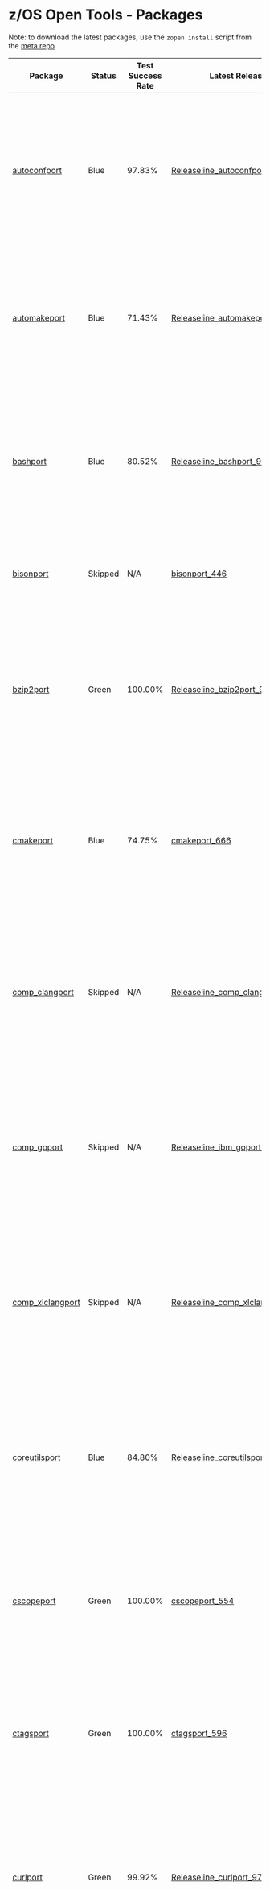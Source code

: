 # z/OS Open Tools - Packages

Note: to download the latest packages, use the `zopen install` script from the [meta repo](https://github.com/ZOSOpenTools/meta)

| Package | Status | Test Success Rate | Latest Release | Description |
|---|---|---|---|---|
| [autoconfport](https://github.com/ZOSOpenTools/autoconfport)|Blue|97.83%| [Releaseline_autoconfport_963](https://github.com/ZOSOpenTools/autoconfport/releases/tag/Releaseline_autoconfport_963)| Autoconf is an extensible package of M4 macros that produce shell scripts to automatically configure software source code packages.<br /><b>Test Status:</b> Blue (586 tests pass out of 599 tests - 97.83% success rate)<br /><b>Runtime Dependencies:</b> No dependencies<br /><b>Build Dependencies:</b> autoconf automake curl git gzip m4 make perl tar texinfo zlib<br /><br /><b>Command to download and install on z/OS (if you have curl)</b> <pre>curl -o autoconf-2.71.20230424_201410.zos.pax.Z -L https://github.com/ZOSOpenTools/autoconfport/releases/download/Releaseline_autoconfport_963/autoconf-2.71.20230424_201410.zos.pax.Z && pax -rf autoconf-2.71.20230424_201410.zos.pax.Z && cd autoconf-2.71 && . ./.env</pre><br /><b>Or use:</b> <pre>zopen install autoconf</pre>
| [automakeport](https://github.com/ZOSOpenTools/automakeport)|Blue|71.43%| [Releaseline_automakeport_958](https://github.com/ZOSOpenTools/automakeport/releases/tag/Releaseline_automakeport_958)| GNU Automake is a tool for automatically generating Makefile.in files compliant with the GNU Coding Standards.<br /><b>Test Status:</b> Blue (5 tests pass out of 7 tests - 71.43% success rate)<br /><b>Runtime Dependencies:</b> No dependencies<br /><b>Build Dependencies:</b> autoconf coreutils curl gawk git gzip help2man m4 make perl tar<br /><br /><b>Command to download and install on z/OS (if you have curl)</b> <pre>curl -o automake-1.16.5.20230424_201900.zos.pax.Z -L https://github.com/ZOSOpenTools/automakeport/releases/download/Releaseline_automakeport_958/automake-1.16.5.20230424_201900.zos.pax.Z && pax -rf automake-1.16.5.20230424_201900.zos.pax.Z && cd automake-1.16.5 && . ./.env</pre><br /><b>Or use:</b> <pre>zopen install automake</pre>
| [bashport](https://github.com/ZOSOpenTools/bashport)|Blue|80.52%| [Releaseline_bashport_967](https://github.com/ZOSOpenTools/bashport/releases/tag/Releaseline_bashport_967)| Bash is the GNU Projects the Bourne Again SHell<br /><b>Test Status:</b> Blue (62 tests pass out of 77 tests - 80.52% success rate)<br /><b>Runtime Dependencies:</b> No dependencies<br /><b>Build Dependencies:</b> coreutils curl diffutils git gzip make ncurses sed tar zoslib<br /><br /><b>Command to download and install on z/OS (if you have curl)</b> <pre>curl -o bash-5.2.15.20230429_231209.zos.pax.Z -L https://github.com/ZOSOpenTools/bashport/releases/download/Releaseline_bashport_967/bash-5.2.15.20230429_231209.zos.pax.Z && pax -rf bash-5.2.15.20230429_231209.zos.pax.Z && cd bash-5.2.15 && . ./.env</pre><br /><b>Or use:</b> <pre>zopen install bash</pre>
| [bisonport](https://github.com/ZOSOpenTools/bisonport)|Skipped| N/A| [bisonport_446](https://github.com/ZOSOpenTools/bisonport/releases/tag/bisonport_446)| Bison is a general-purpose parser generator that converts an annotated context-free grammar into a deterministic LR or generalized LR (GLR) parser.<br /><b>Test Status:</b> Skipped (tests skipped)<br /><b>Command to download and install on z/OS:</b> <pre>pax -rf <(curl -o - -L https://github.com/ZOSOpenTools/bisonport/releases/download/bisonport_446/bison-3.8.20230201_123348.zos.pax.Z) && cd bison-3.8.20230201_123348.zos && . ./.env</pre>
| [bzip2port](https://github.com/ZOSOpenTools/bzip2port)|Green|100.00%| [Releaseline_bzip2port_941](https://github.com/ZOSOpenTools/bzip2port/releases/tag/Releaseline_bzip2port_941)| The bzip2 compression program.<br /><b>Test Status:</b> Green (6 tests pass out of 6 tests - 100.00% success rate)<br /><b>Runtime Dependencies:</b> No dependencies<br /><b>Build Dependencies:</b> curl git gzip make tar zoslib<br /><br /><b>Command to download and install on z/OS (if you have curl)</b> <pre>curl -o bzip2-1.0.8.20230423_214043.zos.pax.Z -L https://github.com/ZOSOpenTools/bzip2port/releases/download/Releaseline_bzip2port_941/bzip2-1.0.8.20230423_214043.zos.pax.Z && pax -rf bzip2-1.0.8.20230423_214043.zos.pax.Z && cd bzip2-1.0.8 && . ./.env</pre><br /><b>Or use:</b> <pre>zopen install bzip2</pre>
| [cmakeport](https://github.com/ZOSOpenTools/cmakeport)|Blue|74.75%| [cmakeport_666](https://github.com/ZOSOpenTools/cmakeport/releases/tag/cmakeport_666)| CMake is used to control the software compilation process using simple platform and compiler independent configuration files, and generate native makefiles.<br /><b>Test Status:</b> Blue (447 tests pass out of 598 tests - 74.75% success rate)<br /><b>Runtime Dependencies:</b> No dependencies<br /><b>Build Dependencies:</b> git make<br /><br /><b>Command to download and install on z/OS (if you have curl)</b> <pre>curl -o CMake-heads.v3.24.2.20230301_161451.zos.pax.Z -L https://github.com/ZOSOpenTools/cmakeport/releases/download/cmakeport_666/CMake-heads.v3.24.2.20230301_161451.zos.pax.Z && pax -rf CMake-heads.v3.24.2.20230301_161451.zos.pax.Z && cd CMake-heads.v3.24.2 && . ./.env</pre><br /><b>Or use:</b> <pre>zopen install cmake</pre>
| [comp_clangport](https://github.com/ZOSOpenTools/comp_clangport)|Skipped| N/A| [Releaseline_comp_clangport_981](https://github.com/ZOSOpenTools/comp_clangport/releases/tag/Releaseline_comp_clangport_981)| IBM Clang for z/OS<br /><b>Test Status:</b> Skipped (tests skipped)<br /><b>Runtime Dependencies:</b> No dependencies<br /><b>Build Dependencies:</b> No dependencies<br /><br /><b>Command to download and install on z/OS (if you have curl)</b> <pre>curl -o comp_clang.20230503_215651.zos.pax.Z -L https://github.com/ZOSOpenTools/comp_clangport/releases/download/Releaseline_comp_clangport_981/comp_clang.20230503_215651.zos.pax.Z && pax -rf comp_clang.20230503_215651.zos.pax.Z && cd comp_clang && . ./.env</pre><br /><b>Or use:</b> <pre>zopen install comp_clang</pre>
| [comp_goport](https://github.com/ZOSOpenTools/comp_goport)|Skipped| N/A| [Releaseline_ibm_goport_970](https://github.com/ZOSOpenTools/comp_goport/releases/tag/Releaseline_ibm_goport_970)| IBM Go build<br /><b>Test Status:</b> Skipped (tests skipped)<br /><b>Runtime Dependencies:</b> No dependencies<br /><b>Build Dependencies:</b> No dependencies<br /><br /><b>Command to download and install on z/OS (if you have curl)</b> <pre>curl -o ibm_go.20230430_221709.zos.pax.Z -L https://github.com/ZOSOpenTools/ibm_goport/releases/download/Releaseline_ibm_goport_970/ibm_go.20230430_221709.zos.pax.Z && pax -rf ibm_go.20230430_221709.zos.pax.Z && cd ibm_go && . ./.env</pre><br /><b>Or use:</b> <pre>zopen install ibm_go</pre>
| [comp_xlclangport](https://github.com/ZOSOpenTools/comp_xlclangport)|Skipped| N/A| [Releaseline_comp_xlclangport_980](https://github.com/ZOSOpenTools/comp_xlclangport/releases/tag/Releaseline_comp_xlclangport_980)| IBM XL Clang<br /><b>Test Status:</b> Skipped (tests skipped)<br /><b>Runtime Dependencies:</b> No dependencies<br /><b>Build Dependencies:</b> No dependencies<br /><br /><b>Command to download and install on z/OS (if you have curl)</b> <pre>curl -o comp_xlclang.20230503_215640.zos.pax.Z -L https://github.com/ZOSOpenTools/comp_xlclangport/releases/download/Releaseline_comp_xlclangport_980/comp_xlclang.20230503_215640.zos.pax.Z && pax -rf comp_xlclang.20230503_215640.zos.pax.Z && cd comp_xlclang && . ./.env</pre><br /><b>Or use:</b> <pre>zopen install comp_xlclang</pre>
| [coreutilsport](https://github.com/ZOSOpenTools/coreutilsport)|Blue|84.80%| [Releaseline_coreutilsport_998](https://github.com/ZOSOpenTools/coreutilsport/releases/tag/Releaseline_coreutilsport_998)| The GNU Core Utilities are the basic file, shell and text manipulation utilities of the GNU operating system.<br /><b>Test Status:</b> Blue (385 tests pass out of 454 tests - 84.80% success rate)<br /><b>Runtime Dependencies:</b> No dependencies<br /><b>Build Dependencies:</b> autoconf automake curl diffutils gettext git gzip m4 make perl sed tar zoslib<br /><br /><b>Command to download and install on z/OS (if you have curl)</b> <pre>curl -o coreutils-9.1.20230517_101502.zos.pax.Z -L https://github.com/ZOSOpenTools/coreutilsport/releases/download/Releaseline_coreutilsport_998/coreutils-9.1.20230517_101502.zos.pax.Z && pax -rf coreutils-9.1.20230517_101502.zos.pax.Z && cd coreutils-9.1 && . ./.env</pre><br /><b>Or use:</b> <pre>zopen install coreutils</pre>
| [cscopeport](https://github.com/ZOSOpenTools/cscopeport)|Green|100.00%| [cscopeport_554](https://github.com/ZOSOpenTools/cscopeport/releases/tag/cscopeport_554)| cscope<br /><b>Test Status:</b> Green (1 tests pass out of 1 tests - 100.00% success rate)<br /><b>Runtime Dependencies:</b> No dependencies<br /><b>Build Dependencies:</b> curl flex git gzip make ncurses tar zoslib<br /><br /><b>Command to download and install on z/OS (if you have bash and curl)</b> <pre>pax -rf <(curl -o - -L https://github.com/ZOSOpenTools/cscopeport/releases/download/cscopeport_554/cscope-15.9.20230215_191427.zos.pax.Z) && cd cscope-15.9.zos && . ./.env</pre><br /><b>Or use:</b> <pre>zopen install cscope</pre>
| [ctagsport](https://github.com/ZOSOpenTools/ctagsport)|Green|100.00%| [ctagsport_596](https://github.com/ZOSOpenTools/ctagsport/releases/tag/ctagsport_596)| ctags generates an index (or tag) file of language objects found in source files for programming languages.<br /><b>Test Status:</b> Green (1 tests pass out of 1 tests - 100.00% success rate)<br /><b>Runtime Dependencies:</b> No dependencies<br /><b>Build Dependencies:</b> curl git gzip make tar<br /><br /><b>Command to download and install on z/OS (if you have bash and curl)</b> <pre>pax -rf <(curl -o - -L https://github.com/ZOSOpenTools/ctagsport/releases/download/ctagsport_596/ctags-5.8.20230218_013956.zos.pax.Z) && cd ctags-5.8 && . ./.env</pre><br /><b>Or use:</b> <pre>zopen install ctags</pre>
| [curlport](https://github.com/ZOSOpenTools/curlport)|Green|99.92%| [Releaseline_curlport_979](https://github.com/ZOSOpenTools/curlport/releases/tag/Releaseline_curlport_979)| curl is used in command lines or scripts to transfer data.<br /><b>Test Status:</b> Green (1221 tests pass out of 1222 tests - 99.92% success rate)<br /><b>Runtime Dependencies:</b> No dependencies<br /><b>Build Dependencies:</b> autoconf curl gawk git gzip m4 make openssl perl tar zlib zoslib<br /><br /><b>Command to download and install on z/OS (if you have curl)</b> <pre>curl -o curl-7.88.1.20230502_152524.zos.pax.Z -L https://github.com/ZOSOpenTools/curlport/releases/download/Releaseline_curlport_979/curl-7.88.1.20230502_152524.zos.pax.Z && pax -rf curl-7.88.1.20230502_152524.zos.pax.Z && cd curl-7.88.1 && . ./.env</pre><br /><b>Or use:</b> <pre>zopen install curl</pre>
| [diffutilsport](https://github.com/ZOSOpenTools/diffutilsport)|Blue|92.90%| [Releaseline_diffutilsport_943](https://github.com/ZOSOpenTools/diffutilsport/releases/tag/Releaseline_diffutilsport_943)| GNU Diffutils is a package of several programs related to finding differences between files.<br /><b>Test Status:</b> Blue (144 tests pass out of 155 tests - 92.90% success rate)<br /><b>Runtime Dependencies:</b> No dependencies<br /><b>Build Dependencies:</b> curl git make tar xz zoslib<br /><br /><b>Command to download and install on z/OS (if you have curl)</b> <pre>curl -o diffutils-3.8.20230423_215530.zos.pax.Z -L https://github.com/ZOSOpenTools/diffutilsport/releases/download/Releaseline_diffutilsport_943/diffutils-3.8.20230423_215530.zos.pax.Z && pax -rf diffutils-3.8.20230423_215530.zos.pax.Z && cd diffutils-3.8 && . ./.env</pre><br /><b>Or use:</b> <pre>zopen install diffutils</pre>
| [direnvport](https://github.com/ZOSOpenTools/direnvport)| No status| N/A| None | |
| [emacsport](https://github.com/ZOSOpenTools/emacsport)| No status| N/A| None | |
| [expatport](https://github.com/ZOSOpenTools/expatport)|Green|100.00%| [expatport_639](https://github.com/ZOSOpenTools/expatport/releases/tag/expatport_639)| expat description<br /><b>Test Status:</b> Green (2 tests pass out of 2 tests - 100.00% success rate)<br /><b>Runtime Dependencies:</b> No dependencies<br /><b>Build Dependencies:</b> bash coreutils curl git gzip make tar zoslib<br /><br /><b>Command to download and install on z/OS (if you have curl)</b> <pre>curl -o expat-2.4.9.20230223_142046.zos.pax.Z -L https://github.com/ZOSOpenTools/expatport/releases/download/expatport_639/expat-2.4.9.20230223_142046.zos.pax.Z && pax -rf expat-2.4.9.20230223_142046.zos.pax.Z && cd expat-2.4.9 && . ./.env</pre><br /><b>Or use:</b> <pre>zopen install expat</pre>
| [expectport](https://github.com/ZOSOpenTools/expectport)|Skipped| N/A| [expectport_827](https://github.com/ZOSOpenTools/expectport/releases/tag/expectport_827)| Expect is a tool for automating interactive applications such as telnet, ftp, passwd, fsck, rlogin, tip, etc<br /><b>Test Status:</b> Skipped (tests skipped)<br /><b>Runtime Dependencies:</b> tcl<br /><b>Build Dependencies:</b> curl git gzip make tar tcl zoslib<br /><br /><b>Command to download and install on z/OS (if you have curl)</b> <pre>curl -o expect-5.45.4.20230327_232928.zos.pax.Z -L https://github.com/ZOSOpenTools/expectport/releases/download/expectport_827/expect-5.45.4.20230327_232928.zos.pax.Z && pax -rf expect-5.45.4.20230327_232928.zos.pax.Z && cd expect-5.45.4 && . ./.env</pre><br /><b>Or use:</b> <pre>zopen install expect</pre>
| [findutilsport](https://github.com/ZOSOpenTools/findutilsport)|Blue|50.00%| [Releaseline_findutilsport_947](https://github.com/ZOSOpenTools/findutilsport/releases/tag/Releaseline_findutilsport_947)| The GNU Find Utilities are the basic directory searching utilities of the GNU operating system.<br /><b>Test Status:</b> Blue (1 tests pass out of 2 tests - 50.00% success rate)<br /><b>Runtime Dependencies:</b> No dependencies<br /><b>Build Dependencies:</b> curl git make tar xz zoslib<br /><br /><b>Command to download and install on z/OS (if you have curl)</b> <pre>curl -o findutils-4.9.0.20230423_232737.zos.pax.Z -L https://github.com/ZOSOpenTools/findutilsport/releases/download/Releaseline_findutilsport_947/findutils-4.9.0.20230423_232737.zos.pax.Z && pax -rf findutils-4.9.0.20230423_232737.zos.pax.Z && cd findutils-4.9.0 && . ./.env</pre><br /><b>Or use:</b> <pre>zopen install findutils</pre>
| [flexport](https://github.com/ZOSOpenTools/flexport)|Green|100.00%| [flexport_692](https://github.com/ZOSOpenTools/flexport/releases/tag/flexport_692)| a fast lexical analyzer<br /><b>Test Status:</b> Green (110 tests pass out of 110 tests - 100.00% success rate)<br /><b>Runtime Dependencies:</b> No dependencies<br /><b>Build Dependencies:</b> bash coreutils curl diffutils getopt git gzip m4 make tar zoslib<br /><br /><b>Command to download and install on z/OS (if you have curl)</b> <pre>curl -o flex-2.6.4.20230306_184053.zos.pax.Z -L https://github.com/ZOSOpenTools/flexport/releases/download/flexport_692/flex-2.6.4.20230306_184053.zos.pax.Z && pax -rf flex-2.6.4.20230306_184053.zos.pax.Z && cd flex-2.6.4 && . ./.env</pre><br /><b>Or use:</b> <pre>zopen install flex</pre>
| [fzfport](https://github.com/ZOSOpenTools/fzfport)| No status| N/A| None | |
| [gawkport](https://github.com/ZOSOpenTools/gawkport)|Blue|93.11%| [Releaseline_gawkport_951](https://github.com/ZOSOpenTools/gawkport/releases/tag/Releaseline_gawkport_951)| The gawk utility interprets a special-purpose programming language that makes it possible to handle simple data-reformatting jobs with just a few lines of code.<br /><b>Test Status:</b> Blue (554 tests pass out of 595 tests - 93.11% success rate)<br /><b>Runtime Dependencies:</b> No dependencies<br /><b>Build Dependencies:</b> curl diffutils git gzip make tar zoslib<br /><br /><b>Command to download and install on z/OS (if you have curl)</b> <pre>curl -o gawk-5.1.1.20230424_021738.zos.pax.Z -L https://github.com/ZOSOpenTools/gawkport/releases/download/Releaseline_gawkport_951/gawk-5.1.1.20230424_021738.zos.pax.Z && pax -rf gawk-5.1.1.20230424_021738.zos.pax.Z && cd gawk-5.1.1 && . ./.env</pre><br /><b>Or use:</b> <pre>zopen install gawk</pre>
| [getoptport](https://github.com/ZOSOpenTools/getoptport)|Blue|52.17%| [getoptport_517](https://github.com/ZOSOpenTools/getoptport/releases/tag/getoptport_517)| An options parser<br /><b>Test Status:</b> Blue (12 tests pass out of 23 tests - 52.17% success rate)<br /><b>Runtime Dependencies:</b> No dependencies<br /><b>Build Dependencies:</b> coreutils curl diffutils gettext git gzip make tar zoslib<br /><br /><b>Command to download and install on z/OS:</b> <pre>pax -rf <(curl -o - -L https://github.com/ZOSOpenTools/getoptport/releases/download/getoptport_517/getopt-1.1.6.20230210_145444.zos.pax.Z) && cd getopt-1.1.6.20230210_145444.zos && . ./.env</pre><br /><b>Or use:</b> <pre>zopen install getopt</pre>
| [gettextport](https://github.com/ZOSOpenTools/gettextport)|Blue|82.47%| [Releaseline_gettextport_927](https://github.com/ZOSOpenTools/gettextport/releases/tag/Releaseline_gettextport_927)| gettext is an internationalization and localization system commonly used for writing multilingual programs on Unix-like computer operating systems.<br /><b>Test Status:</b> Blue (367 tests pass out of 445 tests - 82.47% success rate)<br /><b>Runtime Dependencies:</b> No dependencies<br /><b>Build Dependencies:</b> autoconf automake coreutils curl git gzip m4 make ncurses perl tar zoslib<br /><br /><b>Command to download and install on z/OS (if you have curl)</b> <pre>curl -o gettext-0.21.20230418_103051.zos.pax.Z -L https://github.com/ZOSOpenTools/gettextport/releases/download/Releaseline_gettextport_927/gettext-0.21.20230418_103051.zos.pax.Z && pax -rf gettext-0.21.20230418_103051.zos.pax.Z && cd gettext-0.21 && . ./.env</pre><br /><b>Or use:</b> <pre>zopen install gettext</pre>
| [gitport](https://github.com/ZOSOpenTools/gitport)|Blue|96.70%| [Releaseline_gitport_996](https://github.com/ZOSOpenTools/gitport/releases/tag/Releaseline_gitport_996)| git description<br /><b>Test Status:</b> Blue (88 tests pass out of 91 tests - 96.70% success rate)<br /><b>Runtime Dependencies:</b> bash less ncurses perl<br /><b>Build Dependencies:</b> autoconf automake bash coreutils curl diffutils expat gettext git gzip help2man libpcre m4 make ncurses openssl perl sed tar texinfo xz zlib zoslib<br /><br /><b>Command to download and install on z/OS (if you have curl)</b> <pre>curl -o git-2.40.1.20230516_232712.zos.pax.Z -L https://github.com/ZOSOpenTools/gitport/releases/download/Releaseline_gitport_996/git-2.40.1.20230516_232712.zos.pax.Z && pax -rf git-2.40.1.20230516_232712.zos.pax.Z && cd git-2.40.1 && . ./.env</pre><br /><b>Or use:</b> <pre>zopen install git</pre>
| [gnulibport](https://github.com/ZOSOpenTools/gnulibport)|Green|100.00%| [gnulibport_668](https://github.com/ZOSOpenTools/gnulibport/releases/tag/gnulibport_668)| Gnulib is a central location for common GNU code, intended to be shared among GNU packages.<br /><b>Test Status:</b> Green (1 tests pass out of 1 tests - 100.00% success rate)<br /><b>Runtime Dependencies:</b> No dependencies<br /><b>Build Dependencies:</b> autoconf automake coreutils curl diffutils findutils git grep m4 make perl<br /><br /><b>Command to download and install on z/OS (if you have curl)</b> <pre>curl -o gnulib-master.20230302_204906.zos.pax.Z -L https://github.com/ZOSOpenTools/gnulibport/releases/download/gnulibport_668/gnulib-master.20230302_204906.zos.pax.Z && pax -rf gnulib-master.20230302_204906.zos.pax.Z && cd gnulib-master && . ./.env</pre><br /><b>Or use:</b> <pre>zopen install gnulib</pre>
| [gperfport](https://github.com/ZOSOpenTools/gperfport)|Green|100.00%| [Releaseline_gperfport_900](https://github.com/ZOSOpenTools/gperfport/releases/tag/Releaseline_gperfport_900)| GNU gperf is a tool which generates perfect hash functions.<br /><b>Test Status:</b> Green (23 tests pass out of 23 tests - 100.00% success rate)<br /><b>Runtime Dependencies:</b> No dependencies<br /><b>Build Dependencies:</b> curl git gzip make tar zoslib<br /><br /><b>Command to download and install on z/OS (if you have curl)</b> <pre>curl -o gperf-3.1.20230411_084214.zos.pax.Z -L https://github.com/ZOSOpenTools/gperfport/releases/download/Releaseline_gperfport_900/gperf-3.1.20230411_084214.zos.pax.Z && pax -rf gperf-3.1.20230411_084214.zos.pax.Z && cd gperf-3.1 && . ./.env</pre><br /><b>Or use:</b> <pre>zopen install gperf</pre>
| [gpgport](https://github.com/ZOSOpenTools/gpgport)| No status| N/A| None | |
| [grepport](https://github.com/ZOSOpenTools/grepport)|Blue|94.21%| [Releaseline_grepport_942](https://github.com/ZOSOpenTools/grepport/releases/tag/Releaseline_grepport_942)| Grep searches one or more input files for lines containing a match to a specified pattern. By default, Grep outputs the matching lines.<br /><b>Test Status:</b> Blue (114 tests pass out of 121 tests - 94.21% success rate)<br /><b>Runtime Dependencies:</b> No dependencies<br /><b>Build Dependencies:</b> coreutils curl diffutils findutils git gzip make tar zoslib<br /><br /><b>Command to download and install on z/OS (if you have curl)</b> <pre>curl -o grep-3.8.20230423_205558.zos.pax.Z -L https://github.com/ZOSOpenTools/grepport/releases/download/Releaseline_grepport_942/grep-3.8.20230423_205558.zos.pax.Z && pax -rf grep-3.8.20230423_205558.zos.pax.Z && cd grep-3.8 && . ./.env</pre><br /><b>Or use:</b> <pre>zopen install grep</pre>
| [groffport](https://github.com/ZOSOpenTools/groffport)|Green|100.00%| [Releaseline_groffport_957](https://github.com/ZOSOpenTools/groffport/releases/tag/Releaseline_groffport_957)| Typesetting library<br /><b>Test Status:</b> Green (2 tests pass out of 2 tests - 100.00% success rate)<br /><b>Runtime Dependencies:</b> No dependencies<br /><b>Build Dependencies:</b> coreutils curl diffutils git gzip m4 make perl sed tar texinfo zoslib<br /><br /><b>Command to download and install on z/OS (if you have curl)</b> <pre>curl -o groff-1.22.4.20230424_202201.zos.pax.Z -L https://github.com/ZOSOpenTools/groffport/releases/download/Releaseline_groffport_957/groff-1.22.4.20230424_202201.zos.pax.Z && pax -rf groff-1.22.4.20230424_202201.zos.pax.Z && cd groff-1.22.4 && . ./.env</pre><br /><b>Or use:</b> <pre>zopen install groff</pre>
| [gzipport](https://github.com/ZOSOpenTools/gzipport)|Blue|76.00%| [Releaseline_gzipport_938](https://github.com/ZOSOpenTools/gzipport/releases/tag/Releaseline_gzipport_938)| gzip is a file format and a software application used for file compression and decompression.<br /><b>Test Status:</b> Blue (19 tests pass out of 25 tests - 76.00% success rate)<br /><b>Runtime Dependencies:</b> No dependencies<br /><b>Build Dependencies:</b> coreutils curl gawk git m4 make tar xz zoslib<br /><br /><b>Command to download and install on z/OS (if you have curl)</b> <pre>curl -o gzip-1.12.20230423_202119.zos.pax.Z -L https://github.com/ZOSOpenTools/gzipport/releases/download/Releaseline_gzipport_938/gzip-1.12.20230423_202119.zos.pax.Z && pax -rf gzip-1.12.20230423_202119.zos.pax.Z && cd gzip-1.12 && . ./.env</pre><br /><b>Or use:</b> <pre>zopen install gzip</pre>
| [helloport](https://github.com/ZOSOpenTools/helloport)|Green|100.00%| [helloport_831](https://github.com/ZOSOpenTools/helloport/releases/tag/helloport_831)| The GNU Hello program produces a familiar, friendly greeting.<br /><b>Test Status:</b> Green (5 tests pass out of 5 tests - 100.00% success rate)<br /><b>Runtime Dependencies:</b> No dependencies<br /><b>Build Dependencies:</b> autoconf automake coreutils curl gettext git gperf gzip help2man libtool m4 make perl tar texinfo wget zoslib<br /><br /><b>Command to download and install on z/OS (if you have curl)</b> <pre>curl -o hello-master.20230328_162636.zos.pax.Z -L https://github.com/ZOSOpenTools/helloport/releases/download/helloport_831/hello-master.20230328_162636.zos.pax.Z && pax -rf hello-master.20230328_162636.zos.pax.Z && cd hello-master && . ./.env</pre><br /><b>Or use:</b> <pre>zopen install hello</pre>
| [help2manport](https://github.com/ZOSOpenTools/help2manport)|Green|100.00%| [Releaseline_help2manport_960](https://github.com/ZOSOpenTools/help2manport/releases/tag/Releaseline_help2manport_960)| help2man is a tool for automatically generating simple manual pages from program output.<br /><b>Test Status:</b> Green (1 tests pass out of 1 tests - 100.00% success rate)<br /><b>Runtime Dependencies:</b> No dependencies<br /><b>Build Dependencies:</b> autoconf curl git m4 make perl tar xz<br /><br /><b>Command to download and install on z/OS (if you have curl)</b> <pre>curl -o help2man-1.49.2.20230424_221654.zos.pax.Z -L https://github.com/ZOSOpenTools/help2manport/releases/download/Releaseline_help2manport_960/help2man-1.49.2.20230424_221654.zos.pax.Z && pax -rf help2man-1.49.2.20230424_221654.zos.pax.Z && cd help2man-1.49.2 && . ./.env</pre><br /><b>Or use:</b> <pre>zopen install help2man</pre>
| [htopport](https://github.com/ZOSOpenTools/htopport)| No status| N/A| None | |
| [jqport](https://github.com/ZOSOpenTools/jqport)|Blue|57.14%| [Releaseline_jqport_908](https://github.com/ZOSOpenTools/jqport/releases/tag/Releaseline_jqport_908)| a lightweight and flexible command-line JSON processor.<br /><b>Test Status:</b> Blue (4 tests pass out of 7 tests - 57.14% success rate)<br /><b>Runtime Dependencies:</b> No dependencies<br /><b>Build Dependencies:</b> coreutils curl git gzip make tar zoslib<br /><br /><b>Command to download and install on z/OS (if you have curl)</b> <pre>curl -o jq-1.6.20230416_215642.zos.pax.Z -L https://github.com/ZOSOpenTools/jqport/releases/download/Releaseline_jqport_908/jq-1.6.20230416_215642.zos.pax.Z && pax -rf jq-1.6.20230416_215642.zos.pax.Z && cd jq-1.6 && . ./.env</pre><br /><b>Or use:</b> <pre>zopen install jq</pre>
| [lessport](https://github.com/ZOSOpenTools/lessport)|Green|100.00%| [Releaseline_lessport_973](https://github.com/ZOSOpenTools/lessport/releases/tag/Releaseline_lessport_973)| The less terminal pager program.<br /><b>Test Status:</b> Green (1 tests pass out of 1 tests - 100.00% success rate)<br /><b>Runtime Dependencies:</b> No dependencies<br /><b>Build Dependencies:</b> curl git gzip make ncurses tar zoslib<br /><br /><b>Command to download and install on z/OS (if you have curl)</b> <pre>curl -o less-632.20230501_184010.zos.pax.Z -L https://github.com/ZOSOpenTools/lessport/releases/download/Releaseline_lessport_973/less-632.20230501_184010.zos.pax.Z && pax -rf less-632.20230501_184010.zos.pax.Z && cd less-632 && . ./.env</pre><br /><b>Or use:</b> <pre>zopen install less</pre>
| [libassuanport](https://github.com/ZOSOpenTools/libassuanport)| No status| N/A| None | |
| [libgcryptport](https://github.com/ZOSOpenTools/libgcryptport)| No status| N/A| None | |
| [libgdbmport](https://github.com/ZOSOpenTools/libgdbmport)|Green|100.00%| [Releaseline_libgdbmport_985](https://github.com/ZOSOpenTools/libgdbmport/releases/tag/Releaseline_libgdbmport_985)| GNU dbm is a set of database routines that use extendible hashing and works similar to the standard UNIX dbm routines.<br /><b>Test Status:</b> Green (1 tests pass out of 1 tests - 100.00% success rate)<br /><b>Runtime Dependencies:</b> No dependencies<br /><b>Build Dependencies:</b> coreutils git libtool make zoslib<br /><br /><b>Command to download and install on z/OS (if you have curl)</b> <pre>curl -o libgdbm-master.20230509_124847.zos.pax.Z -L https://github.com/ZOSOpenTools/libgdbmport/releases/download/Releaseline_libgdbmport_985/libgdbm-master.20230509_124847.zos.pax.Z && pax -rf libgdbm-master.20230509_124847.zos.pax.Z && cd libgdbm-master && . ./.env</pre><br /><b>Or use:</b> <pre>zopen install libgdbm</pre>
| [libgpgerrorport](https://github.com/ZOSOpenTools/libgpgerrorport)| No status| N/A| None | |
| [libiconvport](https://github.com/ZOSOpenTools/libiconvport)|Green|100.00%| [Releaseline_libiconvport_997](https://github.com/ZOSOpenTools/libiconvport/releases/tag/Releaseline_libiconvport_997)| GNU libiconv provides an implementation of the iconv() function and the iconv program for character set conversion. <br /><b>Test Status:</b> Green (198 tests pass out of 198 tests - 100.00% success rate)<br /><b>Runtime Dependencies:</b> No dependencies<br /><b>Build Dependencies:</b> autoconf automake bash coreutils diffutils findutils gettext git gperf groff m4 make perl sed<br /><br /><b>Command to download and install on z/OS (if you have curl)</b> <pre>curl -o libiconv-master.20230517_145736.zos.pax.Z -L https://github.com/ZOSOpenTools/libiconvport/releases/download/Releaseline_libiconvport_997/libiconv-master.20230517_145736.zos.pax.Z && pax -rf libiconv-master.20230517_145736.zos.pax.Z && cd libiconv-master && . ./.env</pre><br /><b>Or use:</b> <pre>zopen install libiconv</pre>
| [libksbaport](https://github.com/ZOSOpenTools/libksbaport)| No status| N/A| None | |
| [libpcreport](https://github.com/ZOSOpenTools/libpcreport)|Blue|66.67%| [libpcreport_746](https://github.com/ZOSOpenTools/libpcreport/releases/tag/libpcreport_746)| Perl Compatible Regular Expressions<br /><b>Test Status:</b> Blue (2 tests pass out of 3 tests - 66.67% success rate)<br /><b>Runtime Dependencies:</b> No dependencies<br /><b>Build Dependencies:</b> coreutils curl diffutils git grep gzip make tar zoslib<br /><br /><b>Command to download and install on z/OS (if you have curl)</b> <pre>curl -o pcre2-10.42.20230313_115628.zos.pax.Z -L https://github.com/ZOSOpenTools/libpcreport/releases/download/libpcreport_746/pcre2-10.42.20230313_115628.zos.pax.Z && pax -rf pcre2-10.42.20230313_115628.zos.pax.Z && cd pcre2-10.42 && . ./.env</pre><br /><b>Or use:</b> <pre>zopen install libpcre</pre>
| [libpipelineport](https://github.com/ZOSOpenTools/libpipelineport)|Green|100.00%| [Releaseline_libpipelineport_930](https://github.com/ZOSOpenTools/libpipelineport/releases/tag/Releaseline_libpipelineport_930)| libpipeline is a C library for setting up and running pipelines of processes, without needing to involve shell command-line parsing which is often error-prone and insecure<br /><b>Test Status:</b> Green (1 tests pass out of 1 tests - 100.00% success rate)<br /><b>Runtime Dependencies:</b> No dependencies<br /><b>Build Dependencies:</b> curl git gzip make tar zoslib<br /><br /><b>Command to download and install on z/OS (if you have curl)</b> <pre>curl -o libpipeline-1.5.6.20230418_225814.zos.pax.Z -L https://github.com/ZOSOpenTools/libpipelineport/releases/download/Releaseline_libpipelineport_930/libpipeline-1.5.6.20230418_225814.zos.pax.Z && pax -rf libpipeline-1.5.6.20230418_225814.zos.pax.Z && cd libpipeline-1.5.6 && . ./.env</pre><br /><b>Or use:</b> <pre>zopen install libpipeline</pre>
| [libssh2port](https://github.com/ZOSOpenTools/libssh2port)|Green|100.00%| [Releaseline_libssh2port_987](https://github.com/ZOSOpenTools/libssh2port/releases/tag/Releaseline_libssh2port_987)| libssh2 is a client-side C library implementing the SSH2 protocol<br /><b>Test Status:</b> Green (2 tests pass out of 2 tests - 100.00% success rate)<br /><b>Runtime Dependencies:</b> No dependencies<br /><b>Build Dependencies:</b> curl git gzip make openssl sed tar zlib zoslib<br /><br /><b>Command to download and install on z/OS (if you have curl)</b> <pre>curl -o libssh2-1.10.0.20230510_124840.zos.pax.Z -L https://github.com/ZOSOpenTools/libssh2port/releases/download/Releaseline_libssh2port_987/libssh2-1.10.0.20230510_124840.zos.pax.Z && pax -rf libssh2-1.10.0.20230510_124840.zos.pax.Z && cd libssh2-1.10.0 && . ./.env</pre><br /><b>Or use:</b> <pre>zopen install libssh2</pre>
| [libtoolport](https://github.com/ZOSOpenTools/libtoolport)|Blue|80.61%| [Releaseline_libtoolport_975](https://github.com/ZOSOpenTools/libtoolport/releases/tag/Releaseline_libtoolport_975)| GNU Libtool is a generic library support script that hides the complexity of using shared libraries behind a consistent, portable interface.<br /><b>Test Status:</b> Blue (79 tests pass out of 98 tests - 80.61% success rate)<br /><b>Runtime Dependencies:</b> No dependencies<br /><b>Build Dependencies:</b> autoconf coreutils curl git gzip m4 make perl tar zoslib<br /><br /><b>Command to download and install on z/OS (if you have curl)</b> <pre>curl -o libtool-2.4.20230502_004849.zos.pax.Z -L https://github.com/ZOSOpenTools/libtoolport/releases/download/Releaseline_libtoolport_975/libtool-2.4.20230502_004849.zos.pax.Z && pax -rf libtool-2.4.20230502_004849.zos.pax.Z && cd libtool-2.4 && . ./.env</pre><br /><b>Or use:</b> <pre>zopen install libtool</pre>
| [libxml2port](https://github.com/ZOSOpenTools/libxml2port)|Green|99.93%| [libxml2port_758](https://github.com/ZOSOpenTools/libxml2port/releases/tag/libxml2port_758)| The XML C parser and toolkit of Gnome<br /><b>Test Status:</b> Green (2735 tests pass out of 2737 tests - 99.93% success rate)<br /><b>Runtime Dependencies:</b> No dependencies<br /><b>Build Dependencies:</b> bash coreutils curl diffutils findutils git gzip libiconv make sed tar zoslib<br /><br /><b>Command to download and install on z/OS (if you have curl)</b> <pre>curl -o libxml2-2.9.12.20230314_142032.zos.pax.Z -L https://github.com/ZOSOpenTools/libxml2port/releases/download/libxml2port_758/libxml2-2.9.12.20230314_142032.zos.pax.Z && pax -rf libxml2-2.9.12.20230314_142032.zos.pax.Z && cd libxml2-2.9.12 && . ./.env</pre><br /><b>Or use:</b> <pre>zopen install libxml2</pre>
| [libxsltport](https://github.com/ZOSOpenTools/libxsltport)|Green|100.00%| [libxsltport_547](https://github.com/ZOSOpenTools/libxsltport/releases/tag/libxsltport_547)| libxslt is the XSLT C library<br /><b>Test Status:</b> Green (1 tests pass out of 1 tests - 100.00% success rate)<br /><b>Runtime Dependencies:</b> No dependencies<br /><b>Build Dependencies:</b> curl diffutils git grep libxml2 make sed tar xz zoslib<br /><br /><b>Command to download and install on z/OS (if you have bash and curl)</b> <pre>pax -rf <(curl -o - -L https://github.com/ZOSOpenTools/libxsltport/releases/download/libxsltport_547/libxslt-1.1.37.20230215_135218.zos.pax.Z) && cd libxslt-1.1.37.zos && . ./.env</pre><br /><b>Or use:</b> <pre>zopen install libxslt</pre>
| [luaport](https://github.com/ZOSOpenTools/luaport)|Green|100.00%| [luaport_669](https://github.com/ZOSOpenTools/luaport/releases/tag/luaport_669)| Lua interpreter<br /><b>Test Status:</b> Green (1 tests pass out of 1 tests - 100.00% success rate)<br /><b>Runtime Dependencies:</b> No dependencies<br /><b>Build Dependencies:</b> coreutils curl git gzip make tar zoslib<br /><br /><b>Command to download and install on z/OS (if you have curl)</b> <pre>curl -o lua-5.1.5.20230302_224306.zos.pax.Z -L https://github.com/ZOSOpenTools/luaport/releases/download/luaport_669/lua-5.1.5.20230302_224306.zos.pax.Z && pax -rf lua-5.1.5.20230302_224306.zos.pax.Z && cd lua-5.1.5 && . ./.env</pre><br /><b>Or use:</b> <pre>zopen install lua</pre>
| [lynxport](https://github.com/ZOSOpenTools/lynxport)|Green|100.00%| [lynxport_835](https://github.com/ZOSOpenTools/lynxport/releases/tag/lynxport_835)| A command browser<br /><b>Test Status:</b> Green (1 tests pass out of 1 tests - 100.00% success rate)<br /><b>Runtime Dependencies:</b> No dependencies<br /><b>Build Dependencies:</b> curl git gzip make ncurses openssl tar zlib zoslib<br /><br /><b>Command to download and install on z/OS (if you have curl)</b> <pre>curl -o lynx-2.8.9.20230328_204443.zos.pax.Z -L https://github.com/ZOSOpenTools/lynxport/releases/download/lynxport_835/lynx-2.8.9.20230328_204443.zos.pax.Z && pax -rf lynx-2.8.9.20230328_204443.zos.pax.Z && cd lynx-2.8.9 && . ./.env</pre><br /><b>Or use:</b> <pre>zopen install lynx</pre>
| [lz4port](https://github.com/ZOSOpenTools/lz4port)|Green|100.00%| [lz4port_431](https://github.com/ZOSOpenTools/lz4port/releases/tag/lz4port_431)| LZ4 is a lossless data compression algorithm that is focused on compression and decompression speed.<br /><b>Test Status:</b> Green (1 tests pass out of 1 tests - 100.00% success rate)<br /><b>Command to download and install on z/OS:</b> <pre>pax -rf <(curl -o - -L https://github.com/ZOSOpenTools/lz4port/releases/download/lz4port_431/lz4-1.9.3.20230125_172223.zos.pax.Z) && cd lz4-1.9.3.20230125_172223.zos && . ./.env</pre>
| [m4port](https://github.com/ZOSOpenTools/m4port)|Blue|98.31%| [Releaseline_m4port_954](https://github.com/ZOSOpenTools/m4port/releases/tag/Releaseline_m4port_954)| M4 is an implementation of the traditional Unix macro processor.<br /><b>Test Status:</b> Blue (233 tests pass out of 237 tests - 98.31% success rate)<br /><b>Runtime Dependencies:</b> No dependencies<br /><b>Build Dependencies:</b> curl git gzip m4 make tar<br /><br /><b>Command to download and install on z/OS (if you have curl)</b> <pre>curl -o m4-1.4.19.20230424_133345.zos.pax.Z -L https://github.com/ZOSOpenTools/m4port/releases/download/Releaseline_m4port_954/m4-1.4.19.20230424_133345.zos.pax.Z && pax -rf m4-1.4.19.20230424_133345.zos.pax.Z && cd m4-1.4.19 && . ./.env</pre><br /><b>Or use:</b> <pre>zopen install m4</pre>
| [makeport](https://github.com/ZOSOpenTools/makeport)|Green|100.00%| [makeport_647](https://github.com/ZOSOpenTools/makeport/releases/tag/makeport_647)| GNU Make is a tool which controls the generation of executables and other non-source files of a program from program source files.<br /><b>Test Status:</b> Green (1398 tests pass out of 1398 tests - 100.00% success rate)<br /><b>Runtime Dependencies:</b> No dependencies<br /><b>Build Dependencies:</b> curl git gzip m4 make perl tar zoslib<br /><br /><b>Command to download and install on z/OS (if you have curl)</b> <pre>curl -o make-4.4.0.90.20230226_203241.zos.pax.Z -L https://github.com/ZOSOpenTools/makeport/releases/download/makeport_647/make-4.4.0.90.20230226_203241.zos.pax.Z && pax -rf make-4.4.0.90.20230226_203241.zos.pax.Z && cd make-4.4.0.90 && . ./.env</pre><br /><b>Or use:</b> <pre>zopen install make</pre>
| [man-dbport](https://github.com/ZOSOpenTools/man-dbport)|Blue|93.55%| [Releaseline_man-dbport_986](https://github.com/ZOSOpenTools/man-dbport/releases/tag/Releaseline_man-dbport_986)| man utility<br /><b>Test Status:</b> Blue (29 tests pass out of 31 tests - 93.55% success rate)<br /><b>Runtime Dependencies:</b> groff less libiconv ncurses<br /><b>Build Dependencies:</b> autoconf automake coreutils curl diffutils gettext git grep groff gzip less libgdbm libiconv libpipeline libtool m4 make ncurses perl sed tar wget xz zoslib<br /><br /><b>Command to download and install on z/OS (if you have curl)</b> <pre>curl -o man-db-2.10.2.20230509_221858.zos.pax.Z -L https://github.com/ZOSOpenTools/man-dbport/releases/download/Releaseline_man-dbport_986/man-db-2.10.2.20230509_221858.zos.pax.Z && pax -rf man-db-2.10.2.20230509_221858.zos.pax.Z && cd man-db-2.10.2 && . ./.env</pre><br /><b>Or use:</b> <pre>zopen install man-db</pre>
| [metaport](https://github.com/ZOSOpenTools/metaport)|Green|100.00%| [Releaseline_metaport_984](https://github.com/ZOSOpenTools/metaport/releases/tag/Releaseline_metaport_984)| A set of utilities for z/OS Open Tools<br /><b>Test Status:</b> Green (1 tests pass out of 1 tests - 100.00% success rate)<br /><b>Runtime Dependencies:</b> No dependencies<br /><b>Build Dependencies:</b> git<br /><br /><b>Command to download and install on z/OS (if you have curl)</b> <pre>curl -o meta-main.20230509_115157.zos.pax.Z -L https://github.com/ZOSOpenTools/metaport/releases/download/Releaseline_metaport_984/meta-main.20230509_115157.zos.pax.Z && pax -rf meta-main.20230509_115157.zos.pax.Z && cd meta-main && . ./.env</pre><br /><b>Or use:</b> <pre>zopen install meta</pre>
| [nanoport](https://github.com/ZOSOpenTools/nanoport)|Skipped| N/A| [nanoport_556](https://github.com/ZOSOpenTools/nanoport/releases/tag/nanoport_556)| GNU nano is a text editor for Unix-like operating systems<br /><b>Test Status:</b> Skipped (tests skipped)<br /><b>Runtime Dependencies:</b> No dependencies<br /><b>Build Dependencies:</b> autoconf automake curl gettext git gzip make ncurses tar zoslib<br /><br /><b>Command to download and install on z/OS (if you have bash and curl)</b> <pre>pax -rf <(curl -o - -L https://github.com/ZOSOpenTools/nanoport/releases/download/nanoport_556/nano-7.0.20230215_192223.zos.pax.Z) && cd nano-7.0.zos && . ./.env</pre><br /><b>Or use:</b> <pre>zopen install nano</pre>
| [ncduport](https://github.com/ZOSOpenTools/ncduport)|Skipped| N/A| [ncduport_555](https://github.com/ZOSOpenTools/ncduport/releases/tag/ncduport_555)| Ncdu is a disk usage analyzer with an ncurses interface<br /><b>Test Status:</b> Skipped (tests skipped)<br /><b>Runtime Dependencies:</b> No dependencies<br /><b>Build Dependencies:</b> curl git gzip make ncurses tar zoslib<br /><br /><b>Command to download and install on z/OS (if you have bash and curl)</b> <pre>pax -rf <(curl -o - -L https://github.com/ZOSOpenTools/ncduport/releases/download/ncduport_555/ncdu-1.17.20230215_191851.zos.pax.Z) && cd ncdu-1.17.zos && . ./.env</pre><br /><b>Or use:</b> <pre>zopen install ncdu</pre>
| [ncursesport](https://github.com/ZOSOpenTools/ncursesport)|Green|100.00%| [Releaseline_ncursesport_949](https://github.com/ZOSOpenTools/ncursesport/releases/tag/Releaseline_ncursesport_949)| terminal emulation<br /><b>Test Status:</b> Green (1 tests pass out of 1 tests - 100.00% success rate)<br /><b>Runtime Dependencies:</b> No dependencies<br /><b>Build Dependencies:</b> coreutils curl gawk git gzip make sed tar zoslib<br /><br /><b>Command to download and install on z/OS (if you have curl)</b> <pre>curl -o ncurses-6.3.20230424_012401.zos.pax.Z -L https://github.com/ZOSOpenTools/ncursesport/releases/download/Releaseline_ncursesport_949/ncurses-6.3.20230424_012401.zos.pax.Z && pax -rf ncurses-6.3.20230424_012401.zos.pax.Z && cd ncurses-6.3 && . ./.env</pre><br /><b>Or use:</b> <pre>zopen install ncurses</pre>
| [neovimport](https://github.com/ZOSOpenTools/neovimport)| No status| N/A| None | |
| [ninjaport](https://github.com/ZOSOpenTools/ninjaport)|Blue|98.19%| [ninjaport_599](https://github.com/ZOSOpenTools/ninjaport/releases/tag/ninjaport_599)| Ninja is a small build system with a focus on speed.<br /><b>Test Status:</b> Blue (379 tests pass out of 386 tests - 98.19% success rate)<br /><b>Runtime Dependencies:</b> No dependencies<br /><b>Build Dependencies:</b> cmake git make zoslib<br /><br /><b>Command to download and install on z/OS (if you have bash and curl)</b> <pre>pax -rf <(curl -o - -L https://github.com/ZOSOpenTools/ninjaport/releases/download/ninjaport_599/ninja-master.20230218_020517.zos.pax.Z) && cd ninja-master && . ./.env</pre><br /><b>Or use:</b> <pre>zopen install ninja</pre>
| [npthport](https://github.com/ZOSOpenTools/npthport)| No status| N/A| None | |
| [opensshport](https://github.com/ZOSOpenTools/opensshport)| No status| N/A| None | |
| [opensslport](https://github.com/ZOSOpenTools/opensslport)|Blue|96.83%| [Releaseline_opensslport_974](https://github.com/ZOSOpenTools/opensslport/releases/tag/Releaseline_opensslport_974)| OpenSSL is a software library for applications that secure communications over computer networks against eavesdropping or need to identify the party at the other end.<br /><b>Test Status:</b> Blue (122 tests pass out of 126 tests - 96.83% success rate)<br /><b>Runtime Dependencies:</b> No dependencies<br /><b>Build Dependencies:</b> curl git gzip m4 make perl tar zoslib<br /><br /><b>Command to download and install on z/OS (if you have curl)</b> <pre>curl -o openssl-1.1.1t.20230501_184143.zos.pax.Z -L https://github.com/ZOSOpenTools/opensslport/releases/download/Releaseline_opensslport_974/openssl-1.1.1t.20230501_184143.zos.pax.Z && pax -rf openssl-1.1.1t.20230501_184143.zos.pax.Z && cd openssl-1.1.1t && . ./.env</pre><br /><b>Or use:</b> <pre>zopen install openssl</pre>
| [patchport](https://github.com/ZOSOpenTools/patchport)|Blue|91.18%| [patchport_781](https://github.com/ZOSOpenTools/patchport/releases/tag/patchport_781)| Patch takes a patch file containing a difference listing produced by the diff program and applies those differences to one or more original files, producing patched versions.<br /><b>Test Status:</b> Blue (31 tests pass out of 34 tests - 91.18% success rate)<br /><b>Runtime Dependencies:</b> No dependencies<br /><b>Build Dependencies:</b> coreutils curl git gzip make tar zoslib<br /><br /><b>Command to download and install on z/OS (if you have curl)</b> <pre>curl -o patch-2.7.20230320_110736.zos.pax.Z -L https://github.com/ZOSOpenTools/patchport/releases/download/patchport_781/patch-2.7.20230320_110736.zos.pax.Z && pax -rf patch-2.7.20230320_110736.zos.pax.Z && cd patch-2.7 && . ./.env</pre><br /><b>Or use:</b> <pre>zopen install patch</pre>
| [perlport](https://github.com/ZOSOpenTools/perlport)|Blue|99.16%| [Releaseline_perlport_950](https://github.com/ZOSOpenTools/perlport/releases/tag/Releaseline_perlport_950)| Perl is a family of two high-level, general-purpose, interpreted, dynamic programming languages.<br /><b>Test Status:</b> Blue (2467 tests pass out of 2488 tests - 99.16% success rate)<br /><b>Runtime Dependencies:</b> No dependencies<br /><b>Build Dependencies:</b> git make sed zoslib<br /><br /><b>Command to download and install on z/OS (if you have curl)</b> <pre>curl -o perl5-blead.20230423_232726.zos.pax.Z -L https://github.com/ZOSOpenTools/perlport/releases/download/Releaseline_perlport_950/perl5-blead.20230423_232726.zos.pax.Z && pax -rf perl5-blead.20230423_232726.zos.pax.Z && cd perl5-blead && . ./.env</pre><br /><b>Or use:</b> <pre>zopen install perl</pre>
| [phpport](https://github.com/ZOSOpenTools/phpport)| No status| N/A| None | |
| [pkg-configport](https://github.com/ZOSOpenTools/pkg-configport)|Green|100.00%| [Releaseline_pkg-configport_988](https://github.com/ZOSOpenTools/pkg-configport/releases/tag/Releaseline_pkg-configport_988)| pkg-config is a computer program that defines and supports a unified interface for querying installed libraries for the purpose of compiling software that depends on them. It allows programmers and installation scripts to work without explicit knowledge of detailed library path information.<br /><b>Test Status:</b> Green (30 tests pass out of 30 tests - 100.00% success rate)<br /><b>Runtime Dependencies:</b> No dependencies<br /><b>Build Dependencies:</b> coreutils curl findutils git gzip make sed tar zoslib<br /><br /><b>Command to download and install on z/OS (if you have curl)</b> <pre>curl -o pkgconfig.20230510_145849.zos.pax.Z -L https://github.com/ZOSOpenTools/pkg-configport/releases/download/Releaseline_pkg-configport_988/pkgconfig.20230510_145849.zos.pax.Z && pax -rf pkgconfig.20230510_145849.zos.pax.Z && cd pkgconfig && . ./.env</pre><br /><b>Or use:</b> <pre>zopen install pkg-config</pre>
| [pythonport](https://github.com/ZOSOpenTools/pythonport)|Skipped| N/A| [Releaseline_ibm_pythonport_969](https://github.com/ZOSOpenTools/pythonport/releases/tag/Releaseline_ibm_pythonport_969)| IBM Python<br /><b>Test Status:</b> Skipped (tests skipped)<br /><b>Runtime Dependencies:</b> No dependencies<br /><b>Build Dependencies:</b> No dependencies<br /><br /><b>Command to download and install on z/OS (if you have curl)</b> <pre>curl -o ibm_python.20230430_220552.zos.pax.Z -L https://github.com/ZOSOpenTools/ibm_pythonport/releases/download/Releaseline_ibm_pythonport_969/ibm_python.20230430_220552.zos.pax.Z && pax -rf ibm_python.20230430_220552.zos.pax.Z && cd ibm_python && . ./.env</pre><br /><b>Or use:</b> <pre>zopen install ibm_python</pre>
| [re2cport](https://github.com/ZOSOpenTools/re2cport)|Blue|80.00%| [Releaseline_re2cport_901](https://github.com/ZOSOpenTools/re2cport/releases/tag/Releaseline_re2cport_901)| re2c is a free and open-source lexer generator for C/C++, Go and Rust.<br /><b>Test Status:</b> Blue (4 tests pass out of 5 tests - 80.00% success rate)<br /><b>Runtime Dependencies:</b> No dependencies<br /><b>Build Dependencies:</b> coreutils curl diffutils findutils git make tar xz zoslib<br /><br /><b>Command to download and install on z/OS (if you have curl)</b> <pre>curl -o re2c-3.0.20230411_085402.zos.pax.Z -L https://github.com/ZOSOpenTools/re2cport/releases/download/Releaseline_re2cport_901/re2c-3.0.20230411_085402.zos.pax.Z && pax -rf re2c-3.0.20230411_085402.zos.pax.Z && cd re2c-3.0 && . ./.env</pre><br /><b>Or use:</b> <pre>zopen install re2c</pre>
| [rsyncport](https://github.com/ZOSOpenTools/rsyncport)|Blue|88.64%| [rsyncport_757](https://github.com/ZOSOpenTools/rsyncport/releases/tag/rsyncport_757)| rsync is a utility for efficiently transferring and synchronizing files between a computer and a storage drive and across networked computers by comparing the modification times and sizes of files.<br /><b>Test Status:</b> Blue (39 tests pass out of 44 tests - 88.64% success rate)<br /><b>Runtime Dependencies:</b> No dependencies<br /><b>Build Dependencies:</b> autoconf automake curl gawk git gzip lz4 m4 make openssl perl xxhash zoslib zstd<br /><br /><b>Command to download and install on z/OS (if you have curl)</b> <pre>curl -o rsync-master.20230314_135503.zos.pax.Z -L https://github.com/ZOSOpenTools/rsyncport/releases/download/rsyncport_757/rsync-master.20230314_135503.zos.pax.Z && pax -rf rsync-master.20230314_135503.zos.pax.Z && cd rsync-master && . ./.env</pre><br /><b>Or use:</b> <pre>zopen install rsync</pre>
| [screenport](https://github.com/ZOSOpenTools/screenport)|Skipped| N/A| [screenport_592](https://github.com/ZOSOpenTools/screenport/releases/tag/screenport_592)| GNU Screen<br /><b>Test Status:</b> Skipped (tests skipped)<br /><b>Runtime Dependencies:</b> No dependencies<br /><b>Build Dependencies:</b> autoconf automake curl git gzip m4 make ncurses perl tar zoslib<br /><br /><b>Command to download and install on z/OS (if you have bash and curl)</b> <pre>pax -rf <(curl -o - -L https://github.com/ZOSOpenTools/screenport/releases/download/screenport_592/screen-4.9.0.20230218_001637.zos.pax.Z) && cd screen-4.9.0 && . ./.env</pre><br /><b>Or use:</b> <pre>zopen install screen</pre>
| [sedport](https://github.com/ZOSOpenTools/sedport)|Blue|84.48%| [Releaseline_sedport_955](https://github.com/ZOSOpenTools/sedport/releases/tag/Releaseline_sedport_955)| sed (stream editor) is a non-interactive command-line text editor<br /><b>Test Status:</b> Blue (49 tests pass out of 58 tests - 84.48% success rate)<br /><b>Runtime Dependencies:</b> No dependencies<br /><b>Build Dependencies:</b> autoconf automake coreutils curl git gzip m4 make perl rsync tar texinfo wget zoslib<br /><br /><b>Command to download and install on z/OS (if you have curl)</b> <pre>curl -o sed-4.8.20230424_170400.zos.pax.Z -L https://github.com/ZOSOpenTools/sedport/releases/download/Releaseline_sedport_955/sed-4.8.20230424_170400.zos.pax.Z && pax -rf sed-4.8.20230424_170400.zos.pax.Z && cd sed-4.8 && . ./.env</pre><br /><b>Or use:</b> <pre>zopen install sed</pre>
| [shufport](https://github.com/ZOSOpenTools/shufport)| No status| N/A| None | |
| [sqliteport](https://github.com/ZOSOpenTools/sqliteport)|Skipped| N/A| [sqliteport_598](https://github.com/ZOSOpenTools/sqliteport/releases/tag/sqliteport_598)| sqlite is a database engine<br /><b>Test Status:</b> Skipped (tests skipped)<br /><b>Runtime Dependencies:</b> No dependencies<br /><b>Build Dependencies:</b> curl git gzip make tar zoslib<br /><br /><b>Command to download and install on z/OS (if you have bash and curl)</b> <pre>pax -rf <(curl -o - -L https://github.com/ZOSOpenTools/sqliteport/releases/download/sqliteport_598/sqlite-autoconf-3400000.20230218_014114.zos.pax.Z) && cd sqlite-autoconf-3400000 && . ./.env</pre><br /><b>Or use:</b> <pre>zopen install sqlite</pre>
| [sshpassport](https://github.com/ZOSOpenTools/sshpassport)|Skipped| N/A| [Releaseline_sshpassport_994](https://github.com/ZOSOpenTools/sshpassport/releases/tag/Releaseline_sshpassport_994)| Build of Port<br /><b>Test Status:</b> Skipped (tests skipped)<br /><b>Runtime Dependencies:</b> No dependencies<br /><b>Build Dependencies:</b> curl git gzip make tar zoslib<br /><br /><b>Command to download and install on z/OS (if you have curl)</b> <pre>curl -o sshpass-1.09.20230515_093206.zos.pax.Z -L https://github.com/ZOSOpenTools/sshpassport/releases/download/Releaseline_sshpassport_994/sshpass-1.09.20230515_093206.zos.pax.Z && pax -rf sshpass-1.09.20230515_093206.zos.pax.Z && cd sshpass-1.09 && . ./.env</pre><br /><b>Or use:</b> <pre>zopen install sshpass</pre>
| [sudoport](https://github.com/ZOSOpenTools/sudoport)| No status| N/A| None | |
| [tarport](https://github.com/ZOSOpenTools/tarport)|Blue|92.68%| [Releaseline_tarport_939](https://github.com/ZOSOpenTools/tarport/releases/tag/Releaseline_tarport_939)| tar saves many files together into a single tape or disk archive, and can restore individual files from the archive.<br /><b>Test Status:</b> Blue (190 tests pass out of 205 tests - 92.68% success rate)<br /><b>Runtime Dependencies:</b> No dependencies<br /><b>Build Dependencies:</b> curl git gzip m4 make tar zoslib<br /><br /><b>Command to download and install on z/OS (if you have curl)</b> <pre>curl -o tar-1.34.20230423_201255.zos.pax.Z -L https://github.com/ZOSOpenTools/tarport/releases/download/Releaseline_tarport_939/tar-1.34.20230423_201255.zos.pax.Z && pax -rf tar-1.34.20230423_201255.zos.pax.Z && cd tar-1.34 && . ./.env</pre><br /><b>Or use:</b> <pre>zopen install tar</pre>
| [tclport](https://github.com/ZOSOpenTools/tclport)|Skipped| N/A| [tclport_826](https://github.com/ZOSOpenTools/tclport/releases/tag/tclport_826)| Tcl is a high-level, general-purpose, interpreted, dynamic programming language.<br /><b>Test Status:</b> Skipped (tests skipped)<br /><b>Runtime Dependencies:</b> No dependencies<br /><b>Build Dependencies:</b> curl git gzip make tar zoslib<br /><br /><b>Command to download and install on z/OS (if you have curl)</b> <pre>curl -o tcl-core8.6.12-src.20230327_223608.zos.pax.Z -L https://github.com/ZOSOpenTools/tclport/releases/download/tclport_826/tcl-core8.6.12-src.20230327_223608.zos.pax.Z && pax -rf tcl-core8.6.12-src.20230327_223608.zos.pax.Z && cd tcl-core8.6.12-src && . ./.env</pre><br /><b>Or use:</b> <pre>zopen install tcl</pre>
| [texinfoport](https://github.com/ZOSOpenTools/texinfoport)|Yellow|35.29%| [texinfoport_759](https://github.com/ZOSOpenTools/texinfoport/releases/tag/texinfoport_759)| Texinfo	is the official	documentation format of	the GNU	project. <br /><b>Test Status:</b> Yellow (30 tests pass out of 85 tests - 35.29% success rate)<br /><b>Runtime Dependencies:</b> No dependencies<br /><b>Build Dependencies:</b> autoconf automake bash coreutils curl diffutils findutils git gzip help2man m4 make perl tar zoslib<br /><br /><b>Command to download and install on z/OS (if you have curl)</b> <pre>curl -o texinfo-6.8.20230315_150433.zos.pax.Z -L https://github.com/ZOSOpenTools/texinfoport/releases/download/texinfoport_759/texinfo-6.8.20230315_150433.zos.pax.Z && pax -rf texinfo-6.8.20230315_150433.zos.pax.Z && cd texinfo-6.8 && . ./.env</pre><br /><b>Or use:</b> <pre>zopen install texinfo</pre>
| [topport](https://github.com/ZOSOpenTools/topport)| No status| N/A| None | |
| [unzipport](https://github.com/ZOSOpenTools/unzipport)|Green|100.00%| [unzipport_601](https://github.com/ZOSOpenTools/unzipport/releases/tag/unzipport_601)| unzip utility<br /><b>Test Status:</b> Green (3 tests pass out of 3 tests - 100.00% success rate)<br /><b>Runtime Dependencies:</b> No dependencies<br /><b>Build Dependencies:</b> cmake git make zip zoslib<br /><br /><b>Command to download and install on z/OS (if you have bash and curl)</b> <pre>pax -rf <(curl -o - -L https://github.com/ZOSOpenTools/unzipport/releases/download/unzipport_601/unzip-master.20230218_021314.zos.pax.Z) && cd unzip-master && . ./.env</pre><br /><b>Or use:</b> <pre>zopen install unzip</pre>
| [vimport](https://github.com/ZOSOpenTools/vimport)|Green|100.00%| [Releaseline_vimport_948](https://github.com/ZOSOpenTools/vimport/releases/tag/Releaseline_vimport_948)| vim editor<br /><b>Test Status:</b> Green (1 tests pass out of 1 tests - 100.00% success rate)<br /><b>Runtime Dependencies:</b> No dependencies<br /><b>Build Dependencies:</b> coreutils diffutils findutils gawk git make ncurses sed zoslib<br /><br /><b>Command to download and install on z/OS (if you have curl)</b> <pre>curl -o vim-master.20230424_010051.zos.pax.Z -L https://github.com/ZOSOpenTools/vimport/releases/download/Releaseline_vimport_948/vim-master.20230424_010051.zos.pax.Z && pax -rf vim-master.20230424_010051.zos.pax.Z && cd vim-master && . ./.env</pre><br /><b>Or use:</b> <pre>zopen install vim</pre>
| [wgetport](https://github.com/ZOSOpenTools/wgetport)|Yellow|18.75%| [wgetport_602](https://github.com/ZOSOpenTools/wgetport/releases/tag/wgetport_602)| GNU Wget is a free software package for retrieving files using HTTP, HTTPS, FTP and FTPS, the most widely used Internet protocols.<br /><b>Test Status:</b> Yellow (15 tests pass out of 80 tests - 18.75% success rate)<br /><b>Runtime Dependencies:</b> No dependencies<br /><b>Build Dependencies:</b> autoconf automake curl git gzip m4 make openssl perl tar zlib zoslib<br /><br /><b>Command to download and install on z/OS (if you have bash and curl)</b> <pre>pax -rf <(curl -o - -L https://github.com/ZOSOpenTools/wgetport/releases/download/wgetport_602/wget-1.21.3.20230218_020540.zos.pax.Z) && cd wget-1.21.3 && . ./.env</pre><br /><b>Or use:</b> <pre>zopen install wget</pre>
| [whichport](https://github.com/ZOSOpenTools/whichport)|Green|100.00%| [whichport_830](https://github.com/ZOSOpenTools/whichport/releases/tag/whichport_830)| Which takes one or more arguments. For each of its arguments it prints to stdout the full path of the executables that would have been executed when this argument had been entered at the shell prompt<br /><b>Test Status:</b> Green (1 tests pass out of 1 tests - 100.00% success rate)<br /><b>Runtime Dependencies:</b> No dependencies<br /><b>Build Dependencies:</b> coreutils curl gettext git grep gzip m4 make sed tar<br /><br /><b>Command to download and install on z/OS (if you have curl)</b> <pre>curl -o which-2.21.20230328_102133.zos.pax.Z -L https://github.com/ZOSOpenTools/whichport/releases/download/whichport_830/which-2.21.20230328_102133.zos.pax.Z && pax -rf which-2.21.20230328_102133.zos.pax.Z && cd which-2.21 && . ./.env</pre><br /><b>Or use:</b> <pre>zopen install which</pre>
| [xmltoport](https://github.com/ZOSOpenTools/xmltoport)|Green|100.00%| [xmltoport_533](https://github.com/ZOSOpenTools/xmltoport/releases/tag/xmltoport_533)| XMLTO<br /><b>Test Status:</b> Green (1 tests pass out of 1 tests - 100.00% success rate)<br /><b>Runtime Dependencies:</b> No dependencies<br /><b>Build Dependencies:</b> bash curl diffutils getopt git grep gzip make tar zoslib<br /><br /><b>Command to download and install on z/OS:</b> <pre>pax -rf <(curl -o - -L https://github.com/ZOSOpenTools/xmltoport/releases/download/xmltoport_533/xmlto-0.0.28.20230213_115446.zos.pax.Z) && cd xmlto-0.0.28.20230213_115446.zos && . ./.env</pre><br /><b>Or use:</b> <pre>zopen install xmlto</pre>
| [xxhashport](https://github.com/ZOSOpenTools/xxhashport)|Green|100.00%| [xxhashport_642](https://github.com/ZOSOpenTools/xxhashport/releases/tag/xxhashport_642)| An Extremely fast Hash algorithm, running at RAM speed limits.<br /><b>Test Status:</b> Green (1 tests pass out of 1 tests - 100.00% success rate)<br /><b>Runtime Dependencies:</b> No dependencies<br /><b>Build Dependencies:</b> coreutils curl git gzip make tar<br /><br /><b>Command to download and install on z/OS (if you have curl)</b> <pre>curl -o xxHash-0.8.1.20230224_163437.zos.pax.Z -L https://github.com/ZOSOpenTools/xxhashport/releases/download/xxhashport_642/xxHash-0.8.1.20230224_163437.zos.pax.Z && pax -rf xxHash-0.8.1.20230224_163437.zos.pax.Z && cd xxHash-0.8.1 && . ./.env</pre><br /><b>Or use:</b> <pre>zopen install xxhash</pre>
| [xzport](https://github.com/ZOSOpenTools/xzport)|Blue|77.78%| [Releaseline_xzport_920](https://github.com/ZOSOpenTools/xzport/releases/tag/Releaseline_xzport_920)| xz is a new general-purpose, command line data compression utility, similar to gzip and bzip2.<br /><b>Test Status:</b> Blue (7 tests pass out of 9 tests - 77.78% success rate)<br /><b>Runtime Dependencies:</b> No dependencies<br /><b>Build Dependencies:</b> curl git gzip make tar zoslib<br /><br /><b>Command to download and install on z/OS (if you have curl)</b> <pre>curl -o xz-5.2.5.20230417_084246.zos.pax.Z -L https://github.com/ZOSOpenTools/xzport/releases/download/Releaseline_xzport_920/xz-5.2.5.20230417_084246.zos.pax.Z && pax -rf xz-5.2.5.20230417_084246.zos.pax.Z && cd xz-5.2.5 && . ./.env</pre><br /><b>Or use:</b> <pre>zopen install xz</pre>
| [yqport](https://github.com/ZOSOpenTools/yqport)|Skipped| N/A| [Releaseline_yqport_971](https://github.com/ZOSOpenTools/yqport/releases/tag/Releaseline_yqport_971)| yq is a portable command-line YAML, JSON, XML, CSV, TOML and properties processor<br /><b>Test Status:</b> Skipped (tests skipped)<br /><b>Runtime Dependencies:</b> No dependencies<br /><b>Build Dependencies:</b> git ibm_go<br /><br /><b>Command to download and install on z/OS (if you have curl)</b> <pre>curl -o yq-master.20230430_221841.zos.pax.Z -L https://github.com/ZOSOpenTools/yqport/releases/download/Releaseline_yqport_971/yq-master.20230430_221841.zos.pax.Z && pax -rf yq-master.20230430_221841.zos.pax.Z && cd yq-master && . ./.env</pre><br /><b>Or use:</b> <pre>zopen install yq</pre>
| [zigiport](https://github.com/ZOSOpenTools/zigiport)|Skipped| N/A| [zigiport_490](https://github.com/ZOSOpenTools/zigiport/releases/tag/zigiport_490)| z/OS ISPF Git interface<br /><b>Test Status:</b> Skipped (tests skipped)<br /><b>Runtime Dependencies:</b> git<br /><b>Build Dependencies:</b> git git<br /><br /><b>Command to download and install on z/OS:</b> <pre>pax -rf <(curl -o - -L https://github.com/ZOSOpenTools/zigiport/releases/download/zigiport_490/zigi-master.20230207_104241.zos.pax.Z) && cd zigi-master.20230207_104241.zos && . ./.env</pre><br /><b>Or use:</b> <pre>zopen install zigi</pre>
| [zipport](https://github.com/ZOSOpenTools/zipport)|Green|100.00%| [zipport_600](https://github.com/ZOSOpenTools/zipport/releases/tag/zipport_600)| zip utility<br /><b>Test Status:</b> Green (7 tests pass out of 7 tests - 100.00% success rate)<br /><b>Runtime Dependencies:</b> No dependencies<br /><b>Build Dependencies:</b> cmake git make zoslib<br /><br /><b>Command to download and install on z/OS (if you have bash and curl)</b> <pre>pax -rf <(curl -o - -L https://github.com/ZOSOpenTools/zipport/releases/download/zipport_600/zip-master.20230218_021110.zos.pax.Z) && cd zip-master && . ./.env</pre><br /><b>Or use:</b> <pre>zopen install zip</pre>
| [zlibport](https://github.com/ZOSOpenTools/zlibport)|Green|100.00%| [Releaseline_zlibport_903](https://github.com/ZOSOpenTools/zlibport/releases/tag/Releaseline_zlibport_903)| The zlib command provides access to the compression and check-summing facilities of the Zlib library<br /><b>Test Status:</b> Green (2 tests pass out of 2 tests - 100.00% success rate)<br /><b>Runtime Dependencies:</b> No dependencies<br /><b>Build Dependencies:</b> git make zoslib<br /><br /><b>Command to download and install on z/OS (if you have curl)</b> <pre>curl -o zlib-heads.v1.2.13.20230413_163249.zos.pax.Z -L https://github.com/ZOSOpenTools/zlibport/releases/download/Releaseline_zlibport_903/zlib-heads.v1.2.13.20230413_163249.zos.pax.Z && pax -rf zlib-heads.v1.2.13.20230413_163249.zos.pax.Z && cd zlib-heads.v1.2.13 && . ./.env</pre><br /><b>Or use:</b> <pre>zopen install zlib</pre>
| [zoslibport](https://github.com/ZOSOpenTools/zoslibport)|Green|100.00%| [Releaseline_zoslibport_989](https://github.com/ZOSOpenTools/zoslibport/releases/tag/Releaseline_zoslibport_989)| ZOSLIB is a z/OS C/C++ library. It is an extended implementation of the z/OS LE C Runtime Library.<br /><b>Test Status:</b> Green (30 tests pass out of 30 tests - 100.00% success rate)<br /><b>Runtime Dependencies:</b> No dependencies<br /><b>Build Dependencies:</b> cmake git make<br /><br /><b>Command to download and install on z/OS (if you have curl)</b> <pre>curl -o zoslib-zopen.20230511_114620.zos.pax.Z -L https://github.com/ZOSOpenTools/zoslibport/releases/download/Releaseline_zoslibport_989/zoslib-zopen.20230511_114620.zos.pax.Z && pax -rf zoslib-zopen.20230511_114620.zos.pax.Z && cd zoslib-zopen && . ./.env</pre><br /><b>Or use:</b> <pre>zopen install zoslib</pre>
| [zotsampleport](https://github.com/ZOSOpenTools/zotsampleport)|Green|100.00%| [Releaseline_zotsampleport_995](https://github.com/ZOSOpenTools/zotsampleport/releases/tag/Releaseline_zotsampleport_995)| A sample z/OS Open Source project<br /><b>Test Status:</b> Green (1 tests pass out of 1 tests - 100.00% success rate)<br /><b>Runtime Dependencies:</b> No dependencies<br /><b>Build Dependencies:</b> curl git gzip make tar zoslib<br /><br /><b>Command to download and install on z/OS (if you have curl)</b> <pre>curl -o zotsample-1.0.20230516_220949.zos.pax.Z -L https://github.com/ZOSOpenTools/zotsampleport/releases/download/Releaseline_zotsampleport_995/zotsample-1.0.20230516_220949.zos.pax.Z && pax -rf zotsample-1.0.20230516_220949.zos.pax.Z && cd zotsample-1.0 && . ./.env</pre><br /><b>Or use:</b> <pre>zopen install zotsample</pre>
| [zstdport](https://github.com/ZOSOpenTools/zstdport)|Green|100.00%| [zstdport_451](https://github.com/ZOSOpenTools/zstdport/releases/tag/zstdport_451)| A fast lossless compression algorithm, targeting real-time compression scenarios at zlib-level<br /><b>Test Status:</b> Green (1 tests pass out of 1 tests - 100.00% success rate)<br /><b>Command to download and install on z/OS:</b> <pre>pax -rf <(curl -o - -L https://github.com/ZOSOpenTools/zstdport/releases/download/zstdport_451/zstd-1.5.2.20230202_220744.zos.pax.Z) && cd zstd-1.5.2.20230202_220744.zos && . ./.env</pre>
Last updated:  2023-05-17 20:36:34
